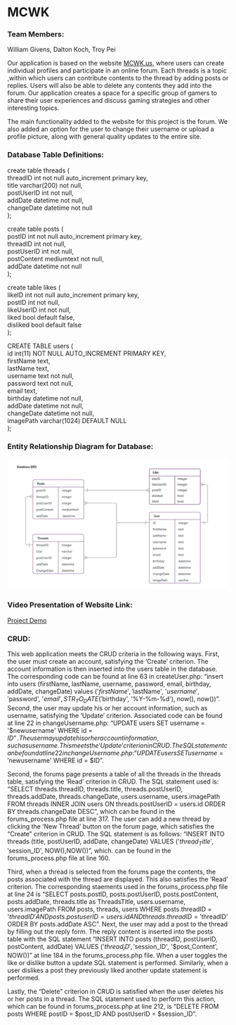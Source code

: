 # MCWK

### Team Members:
William Givens,
Dalton Koch,
Troy Pei

Our application is based on the website [MCWK.us](https://ec2-52-14-189-142.us-east-2.compute.amazonaws.com/MCWK/home.php), where users can create individual profiles and participate in an online forum. Each threads is a topic ,within which users can contribute contents to the thread by adding posts or replies. Users will also be able to delete any contents they add into the forum. Our application creates a space for a specific group of gamers to share their user experiences and discuss gaming strategies and other interesting topics.

The main functionality added to the website for this project is the forum. We also added an option for the user to change their username or upload a profile picture, along with general quality updates to the entire site. 

### Database Table Definitions:
create table threads (  
	threadID int not null auto_increment primary key,  
    title varchar(200) not null,  
    postUserID int not null,  
    addDate datetime not null,  
   	changeDate datetime not null  
);  

create table posts (  
	postID int not null auto_increment primary key,  
    	threadID int not null,  
    	postUserID int not null,  
    	postContent mediumtext not null,  
    	addDate datetime not null  
);  

create table likes (  
	likeID int not null auto_increment primary key,  
	postID int not null,  
    likeUserID int not null,  
    liked bool default false,  
    disliked bool default false  
);  

CREATE TABLE users (  
  id int(11) NOT NULL AUTO_INCREMENT PRIMARY KEY,  
  firstName text,  
  lastName text,  
  username text not null,  
  password text not null,  
  email text,  
  birthday datetime not null,  
  addDate datetime not null,  
  changeDate datetime not null,  
  imagePath varchar(1024) DEFAULT NULL  
);  

### Entity Relationship Diagram for Database:

![ERD](https://github.com/DHKoch/MCWK/blob/master/Database_ERD.jpeg)

### Video Presentation of Website Link:
[Project Demo](https://youtu.be/n7BbRpUAz4I)

### CRUD:
This web application meets the CRUD criteria in the following ways. First, the user must create an account, satisfying the ‘Create’ criterion. The account information is then inserted into the users table in the database. The corresponding code can be found at line 63 in createUser.php: “insert into users (firstName, lastName, username, password, email, birthday, addDate, changeDate) values ('$firstName', '$lastName', '$username', '$password', '$email', STR_TO_DATE('$birthday', '%Y-%m-%d'), now(), now())”.  Second, the user may update his or her account information, such as username, satisfying the ‘Update’ criterion. Associated code can be found at line 22 in changeUsername.php:  “UPDATE users SET username = '$newusername' WHERE id = $ID”. The user may update his or her account information, such as username. This meets the ‘Update’ criterion in CRUD. The SQL statement can be found at line 22 in changeUsername.php:  “UPDATE users SET username = '$newusername' WHERE id = $ID”. 

Second, the forums page presents a table of all the threads in the threads table, satisfying the ‘Read’ criterion in CRUD. The SQL statement used is: “SELECT threads.threadID, threads.title, threads.postUserID, threads.addDate, threads.changeDate, users.username, users.imagePath FROM threads INNER JOIN users ON threads.postUserID = users.id ORDER BY threads.changeDate DESC”, which can be found in the forums_process.php file at line 317. The user can add a new thread by clicking the ‘New Thread’ button on the forum page, which satisfies the “Create” criterion in CRUD. The SQL statement is as follows: “INSERT INTO threads (title, postUserID, addDate, changeDate) VALUES ('$thread_Title', '$session_ID', NOW(),NOW())”, which. can be found in the forums_process.php file at line 160.

Third, when a thread is selected from the forums page the contents, the posts associated with the thread are displayed. This also satisfies the ‘Read’ criterion. The corresponding staements used in the forums_process.php file at line 24 is “SELECT posts.postID, posts.postUserID, posts.postContent, posts.addDate, threads.title as ThreadsTitle, users.username, users.imagePath FROM posts, threads, users WHERE posts.threadID = '$threadID' AND posts.postuserID = users.id AND threads.threadID = '$threadID' ORDER BY posts.addDate ASC”. Next, the user may add a post to the thread by filling out the reply form. The reply content is inserted into the posts table with the SQL statement “INSERT INTO posts (threadID, postUserID, postContent, addDate) VALUES ('$thread_ID', '$session_ID', '$post_Content', NOW())” at line 184 in the forums_process.php file. When a user toggles the like or dislike button a update SQL statement is performed. Similarly, when a user dislikes a post they previously liked another update statement is performed.


Lastly, the “Delete” criterion in CRUD is satisfied when the user deletes his or her posts in a thread. The SQL statement used to perform this action, which can be found in forums_process.php at line 212, is “DELETE FROM posts WHERE postID = $post_ID AND postUserID = $session_ID”.







